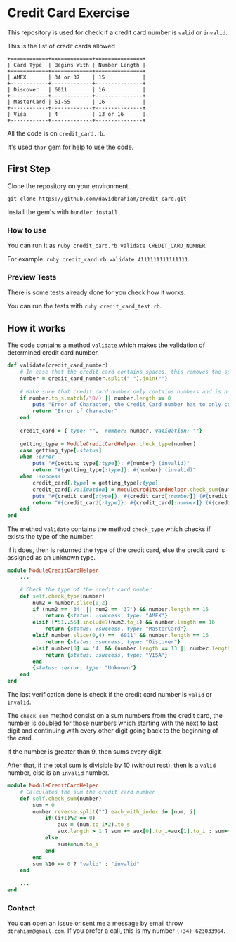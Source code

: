 
# Credit Card Exercise

This repository is used for check if a credit card number is ``valid`` or ``invalid``.

This is the list of credit cards allowed
```
+============+=============+===============+
| Card Type  | Begins With | Number Length |
+============+=============+===============+
| AMEX       | 34 or 37    | 15            |
+------------+-------------+---------------+
| Discover   | 6011        | 16            |
+------------+-------------+---------------+
| MasterCard | 51-55       | 16            |
+------------+-------------+---------------+
| Visa       | 4           | 13 or 16      |
+------------+-------------+---------------+
```

All the code is on ``credit_card.rb``.

It's used ``thor`` gem for help to use the code. 

## First Step
Clone the repository on your environment.

``git clone https://github.com/davidbrahiam/credit_card.git``

Install the gem's with ``bundler install`` 

### How to use
You can run it as ``ruby credit_card.rb validate CREDIT_CARD_NUMBER``.

For example: ``ruby credit_card.rb validate 4111111111111111``.

### Preview Tests
There is some tests already done for you check how it works.

You can run the tests with ``ruby credit_card_test.rb``.

## How it works
The code contains a method ``validate`` which makes the validation of determined credit card number.

```ruby
def validate(credit_card_number)
	# In case that the credit card contains spaces, this removes the spaces
	number = credit_card_number.split(" ").join("")
	
	# Make sure that credit card number only contains numbers and is not empty
	if number.to_s.match(/\D/) || number.length == 0
		puts "Error of Character, the Credit Card number has to only contains NUMBERS" 
		return "Error of Character"
	end
	
	credit_card = { type: "",  number: number, validation: ""}
	
	getting_type = ModuleCreditCardHelper.check_type(number)
	case getting_type[:status]
	when :error 
		puts "#{getting_type[:type]}: #{number} (invalid)"
		return "#{getting_type[:type]}: #{number} (invalid)"
	when :success
		credit_card[:type] = getting_type[:type]
		credit_card[:validation] = ModuleCreditCardHelper.check_sum(number)
		puts "#{credit_card[:type]}: #{credit_card[:number]} (#{credit_card[:validation]})"
		return "#{credit_card[:type]}: #{credit_card[:number]} (#{credit_card[:validation]})"
	end
end
```

The method ``validate`` contains the method ``check_type`` which checks if exists the type of the number.

if it does, then is returned the type of the credit card, else the credit card is assigned as an unknown type.

```ruby
module ModuleCreditCardHelper
	...

	# Check the type of the credit card number
	def self.check_type(number)
		num2 = number.slice(0,2)
		if (num2 == '34' || num2 == '37') && number.length == 15
			return {status: :success, type: "AMEX"}
		elsif [*51..55].include?(num2.to_i) && number.length == 16
			return {status: :success, type: "MasterCard"}
		elsif number.slice(0,4) == '6011' && number.length == 16
			return {status: :success, type: "Discover"}
		elsif number[0] == '4' && (number.length == 13 || number.length == 16)
			return {status: :success, type: "VISA"}
		end
		{status: :error, type: "Unknown"}
	end
end
```

The last verification done is check if the credit card number is ``valid`` or ``invalid``.

The ``check_sum`` method consist on a sum numbers from the credit card, the number is doubled for those numbers which starting with the next to last digit and continuing with every other digit going back to the beginning of the card.

If the number is greater than 9, then sums every digit.

After that, if the total sum is divisible by 10 (without rest), then is a ``valid`` number, else is an ``invalid`` number.

```ruby
module ModuleCreditCardHelper
	# Calculates the sum the credit card number
	def self.check_sum(number)
		sum = 0
		number.reverse.split("").each_with_index do |num, i|
			if((i+1)%2 == 0)
				aux = (num.to_i*2).to_s
				aux.length > 1 ? sum += aux[0].to_i+aux[1].to_i : sum+=aux.to_i
			else
				sum+=num.to_i
			end
		end
		sum %10 == 0 ? "valid" : "invalid"
	end
	
	...
end
```

### Contact
You can open an issue or sent me a message by email throw ``dbrahiam@gmail.com``.
If you prefer a call, this is my number ``(+34) 623033964``.